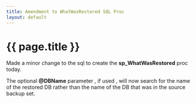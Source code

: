 ```yaml
---
title: Amendment to WhatWasRestored SQL Proc
layout: default
---
```


# {{ page.title }}

Made a minor change to the sql to create the **sp_WhatWasRestored** proc today.  

The optional **@DBName** parameter , if used , will now search for the name of the restored DB rather than the name of the DB that was in the source backup set.